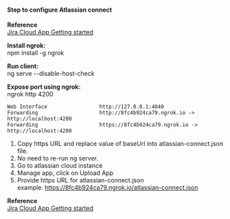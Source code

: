 #### Step to configure Atlassian connect
<b>Reference</b>  
[Jira Cloud App Getting started](https://developer.atlassian.com/cloud/jira/platform/getting-started/)

<b>Install ngrok:</b>  
npm install -g ngrok

<b>Run client:</b>  
ng serve --disable-host-check

<b>Expose port using ngrok:</b>  
ngrok http 4200

```Region                        United States (us)  
Web Interface                 http://127.0.0.1:4040  
Forwarding                    http://8fc4b924ca79.ngrok.io -> http://localhost:4200  
Forwarding                    https://8fc4b924ca79.ngrok.io -> http://localhost:4200  
```

1. Copy https URL and replace value of baseUrl into atlassian-connect.json file.  
2. No need to re-run ng server.
3. Go to atlassian cloud instance
4. Manage app, click on Upload App
5. Provide https URL for atlassian-connect.json  
   example: https://8fc4b924ca79.ngrok.io/atlassian-connect.json  

<b>Reference</b>  
[Jira Cloud App Getting started](https://developer.atlassian.com/cloud/jira/platform/getting-started/)